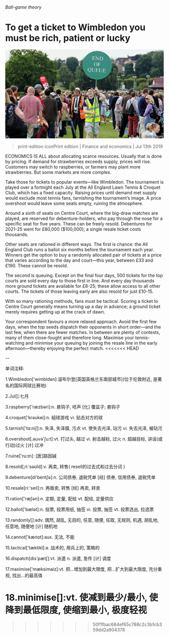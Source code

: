 ###### Ball-game theory

# To get a ticket to Wimbledon you must be rich, patient or lucky 

![image](images/20190713_FNP001_0.jpg) 

> print-edition iconPrint edition | Finance and economics | Jul 13th 2019 

ECONOMICS IS ALL about allocating scarce resources. Usually that is done by pricing. If demand for strawberries exceeds supply, prices will rise. Customers may switch to raspberries, or farmers may plant more strawberries. But some markets are more complex.  

Take those for tickets to popular events—like Wimbledon. The tournament is played over a fortnight each July at the All England Lawn Tennis & Croquet Club, which has a fixed capacity. Raising prices until demand met supply would exclude most tennis fans, tarnishing the tournament’s image. A price overshoot would leave some seats empty, ruining the atmosphere. 

Around a sixth of seats on Centre Court, where the big-draw matches are played, are reserved for debenture-holders, who pay through the nose for a specific seat for five years. These can be freely resold. Debentures for 2021-25 went for £80,000 ($100,000); a single resale ticket costs thousands. 

Other seats are rationed in different ways. The first is chance: the All England Club runs a ballot six months before the tournament each year. Winners get the option to buy a randomly allocated pair of tickets at a price that varies according to the day and court—this year, between £33 and £190. These cannot be resold. 

The second is queuing. Except on the final four days, 500 tickets for the top courts are sold every day to those first in line. And every day thousands more ground tickets are available for £8-25; these allow access to all other courts. The tickets of those leaving early are also resold for just £10-15. 

With so many rationing methods, fans must be tactical. Scoring a ticket to Centre Court generally means turning up a day in advance; a ground ticket merely requires getting up at the crack of dawn. 

Your correspondent favours a more relaxed approach. Avoid the first few days, when the top seeds dispatch their opponents in short order—and the last few, when there are fewer matches. In between are plenty of contests, many of them close-fought and therefore long. Maximise your tennis-watching and minimise your queuing by joining the resale line in the early afternoon—thereby enjoying the perfect match. 
<<<<<<< HEAD

-- 

 单词注释:

1.Wimbledon['wimbldәn]:温布尔登[英国英格兰东南部城市](位于伦敦附近, 是著名的国际网球比赛地) 

2.Jul[]:七月 

3.raspberry['ræzbәri]:n. 悬钩子, 呸声 [化] 覆盆子; 悬钩子 

4.croquet['krәukei]:n. 槌球游戏 vi. 贴击对方的球 

5.tarnish['tɑ:niʃ]:n. 失泽, 失泽膜, 污点 vt. 使失去光泽, 玷污 vi. 失去光泽, 被玷污 

6.overshoot[.әuvә'ʃu:t]:vt. 打过头, 越过 vi. 射击越标, 过火 n. 超越目标, 讲话(或行动)过火 [计] 过冲 

7.ruine['ru:ɪn]: [医]路因碱 

8.resold[ˌri:ˈsəʊld]:v. 再卖, 转售( resell的过去式和过去分词 ) 

9.debenture[di'bentʃә]:n. 公司债券, 退税凭单 [经] 债券, 信用债券, 退税凭单 

10.resale[ri:'seil]:n. 再贩卖, 转售 [经] 再卖, 转卖 

11.ration['ræʃәn]:n. 定额, 定量, 配给 vt. 配给, 定量供应 

12.ballot['bælәt]:n. 投票, 投票用纸, 抽签 vi. 投票, 抽签 vt. 投票选出, 拉选票 

13.randomly[]:adv. 偶然, 胡乱, 无目的, 任意, 随便, 任取, 无规则, 机遇, 胡乱地, 任意地, 随便地 [计] 随机地 

14.cannot['kænɒt]:aux. 无法, 不能 

15.tactical['tæktikl]:a. 战术的, 用兵上的, 策略的 

16.dispatch[dis'pætʃ]:vt. 派遣 n. 派遣, 急件 [计] 调度 

17.maximise['mæksimaiz]:vt. 把...增加到最大限度, 把...扩大到最大限度, 充分重视, 找出...的最高值 

18.minimise[]:vt. 使减到最少/最小, 使降到最低限度, 使缩到最小, 极度轻视 
=======
>>>>>>> 50f1fbac684ef65c788c2c3b1cb359dd2a904378

